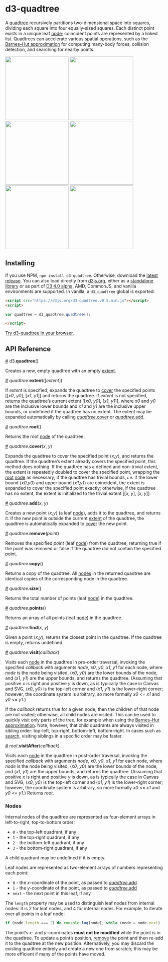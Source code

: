 # d3-quadtree

A [quadtree](https://en.wikipedia.org/wiki/Quadtree) recursively partitions two-dimensional space into squares, dividing each square into four equally-sized squares. Each distinct point exists in a unique leaf [node](#nodes); coincident points are represented by a linked list. Quadtrees can accelerate various spatial operations, such as the [Barnes–Hut approximation](https://en.wikipedia.org/wiki/Barnes–Hut_simulation) for computing many-body forces, collision detection, and searching for nearby points.

<a href="http://bl.ocks.org/mbostock/9078690"><img src="http://bl.ocks.org/mbostock/raw/9078690/thumbnail.png" width="202"></a>
<a href="http://bl.ocks.org/mbostock/4343214"><img src="http://bl.ocks.org/mbostock/raw/4343214/thumbnail.png" width="202"></a>
<a href="http://bl.ocks.org/mbostock/6216724"><img src="http://bl.ocks.org/mbostock/raw/6216724/thumbnail.png" width="202"></a>
<a href="http://bl.ocks.org/mbostock/6224050"><img src="http://bl.ocks.org/mbostock/raw/6224050/thumbnail.png" width="202"></a>
<a href="http://bl.ocks.org/patricksurry/6478178"><img src="http://bl.ocks.org/patricksurry/raw/6478178/thumbnail.png" width="202"></a>
<a href="http://bl.ocks.org/llb4ll/8709363"><img src="http://bl.ocks.org/llb4ll/raw/8709363/thumbnail.png" width="202"></a>

## Installing

If you use NPM, `npm install d3-quadtree`. Otherwise, download the [latest release](https://github.com/d3/d3-quadtree/releases/latest). You can also load directly from [d3js.org](https://d3js.org), either as a [standalone library](https://d3js.org/d3-quadtree.v0.5.min.js) or as part of [D3 4.0 alpha](https://github.com/mbostock/d3/tree/4). AMD, CommonJS, and vanilla environments are supported. In vanilla, a `d3_quadtree` global is exported:

```html
<script src="https://d3js.org/d3-quadtree.v0.5.min.js"></script>
<script>

var quadtree = d3_quadtree.quadtree();

</script>
```

[Try d3-quadtree in your browser.](https://tonicdev.com/npm/d3-quadtree)

## API Reference

<a name="quadtree" href="#quadtree">#</a> d3.<b>quadtree</b>()

Creates a new, empty quadtree with an empty [extent](#quadtree_extent).

<a name="quadtree_extent" href="#quadtree_extent">#</a> <i>quadtree</i>.<b>extent</b>([*extent*])

If *extent* is specified, expands the quadtree to [cover](#quadtree_cover) the specified points [[*x0*, *y0*], [*x1*, *y1*]] and returns the quadtree. If *extent* is not specified, returns the quadtree’s current extent [[*x0*, *y0*], [*x1*, *y1*]], where *x0* and *y0* are the inclusive lower bounds and *x1* and *y1* are the inclusive upper bounds, or undefined if the quadtree has no extent. The extent may be expanded automatically by calling [*quadtree*.cover](#quadtree_cover) or [*quadtree*.add](#quadtree_add).

<a name="quadtree_root" href="#quadtree_root">#</a> <i>quadtree</i>.<b>root</b>()

Returns the root [node](#nodes) of the quadtree.

<a name="quadtree_cover" href="#quadtree_cover">#</a> <i>quadtree</i>.<b>cover</b>(<i>x</i>, <i>y</i>)

Expands the quadtree to cover the specified point ⟨*x*,*y*⟩, and returns the quadtree. If the quadtree’s extent already covers the specified point, this method does nothing. If the quadtree has a defined and non-trivial extent, the extent is repeatedly doubled to cover the specified point, wrapping the [root](#quadtree_root) [node](#nodes) as necessary; if the quadtree has trivial bounds, *i.e.* if the lower bound ⟨*x0*,*y0*⟩ and upper bound ⟨*x1*,*y1*⟩ are coincident, the extent is expanded to cover the specified point exactly; otherwise, if the quadtree has no extent, the extent is initialized to the trivial extent [[*x*, *y*], [*x*, *y*]].

<a name="quadtree_add" href="#quadtree_add">#</a> <i>quadtree</i>.<b>add</b>(<i>x</i>, <i>y</i>)

Creates a new point ⟨*x*,*y*⟩ (a leaf [node](#nodes)), adds it to the quadtree, and returns it. If the new point is outside the current [extent](#quadtree_extent) of the quadtree, the quadtree is automatically expanded to [cover](#quadtree_cover) the new point.

<a name="quadtree_remove" href="#quadtree_remove">#</a> <i>quadtree</i>.<b>remove</b>(<i>point</i>)

Removes the specified *point* (leaf [node](#nodes)) from the quadtree, returning true if the point was removed or false if the quadtree did not contain the specified point.

<a name="quadtree_copy" href="#quadtree_copy">#</a> <i>quadtree</i>.<b>copy</b>()

Returns a copy of the quadtree. All [nodes](#nodes) in the returned quadtree are identical copies of the corresponding node in the quadtree.

<a name="quadtree_size" href="#quadtree_size">#</a> <i>quadtree</i>.<b>size</b>()

Returns the total number of points (leaf [node](#nodes)) in the quadtree.

<a name="quadtree_points" href="#quadtree_points">#</a> <i>quadtree</i>.<b>points</b>()

Returns an array of all points (leaf [node](#nodes)) in the quadtree.

<a name="quadtree_find" href="#quadtree_find">#</a> <i>quadtree</i>.<b>find</b>(<i>x</i>, <i>y</i>)

Given a point ⟨*x*,*y*⟩, returns the closest point in the quadtree. If the quadtree is empty, returns undefined.

<a name="quadtree_visit" href="#quadtree_visit">#</a> <i>quadtree</i>.<b>visit</b>(<i>callback</i>)

Visits each [node](#nodes) in the quadtree in pre-order traversal, invoking the specified *callback* with arguments *node*, *x0*, *y0*, *x1*, *y1* for each node, where *node* is the node being visited, ⟨*x0*, *y0*⟩ are the lower bounds of the node, and ⟨*x1*, *y1*⟩ are the upper bounds, and returns the quadtree. (Assuming that positive *x* is right and positive *y* is down, as is typically the case in Canvas and SVG, ⟨*x0*, *y0*⟩ is the top-left corner and ⟨*x1*, *y1*⟩ is the lower-right corner; however, the coordinate system is arbitrary, so more formally *x0* <= *x1* and *y0* <= *y1*.)

If the *callback* returns true for a given node, then the children of that node are not visited; otherwise, all child nodes are visited. This can be used to quickly visit only parts of the tree, for example when using the [Barnes–Hut approximation](https://en.wikipedia.org/wiki/Barnes–Hut_simulation). Note, however, that child quadrants are always visited in sibling order: top-left, top-right, bottom-left, bottom-right. In cases such as [search](#quadtree_find), visiting siblings in a specific order may be faster.

<a name="quadtree_visitAfter" href="#quadtree_visitAfter">#</a> <i>root</i>.<b>visitAfter</b>(<i>callback</i>)

Visits each [node](#nodes) in the quadtree in post-order traversal, invoking the specified *callback* with arguments *node*, *x0*, *y0*, *x1*, *y1* for each node, where *node* is the node being visited, ⟨*x0*, *y0*⟩ are the lower bounds of the node, and ⟨*x1*, *y1*⟩ are the upper bounds, and returns the quadtree. (Assuming that positive *x* is right and positive *y* is down, as is typically the case in Canvas and SVG, ⟨*x0*, *y0*⟩ is the top-left corner and ⟨*x1*, *y1*⟩ is the lower-right corner; however, the coordinate system is arbitrary, so more formally *x0* <= *x1* and *y0* <= *y1*.) Returns *root*.

### Nodes

Internal nodes of the quadtree are represented as four-element arrays in left-to-right, top-to-bottom order:

* `0` - the top-left quadrant, if any
* `1` - the top-right quadrant, if any
* `2` - the bottom-left quadrant, if any
* `3` - the bottom-right quadrant, if any

A child quadrant may be undefined if it is empty.

Leaf nodes are represented as two-element arrays of numbers representing each point:

* `0` - the *x*-coordinate of the point, as passed to [*quadtree*.add](#quadtree_add)
* `1` - the *y*-coordinate of the point, as passed to [*quadtree*.add](#quadtree_add)
* `next` - the next point in this leaf, if any

The `length` property may be used to distinguish leaf nodes from internal nodes: it is 2 for leaf nodes, and 4 for internal nodes. For example, to iterate over all points in a leaf node:

```js
if (node.length === 2) do console.log(node); while (node = node.next)
```

The point’s *x*- and *y*-coordinates **must not be modified** while the point is in the quadtree. To update a point’s position, [remove](#quadtree_remove) the point and then re-add it to the quadtree at the new position. Alternatively, you may discard the existing quadtree entirely and create a new one from scratch; this may be more efficient if many of the points have moved.
